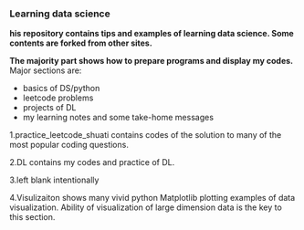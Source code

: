### Learning data science
 **his repository contains tips and examples of learning data science. Some contents are forked from other sites.**

 **The majority part shows how to prepare programs and display my codes.**
  Major sections are:
  * basics of DS/python
  * leetcode problems
  * projects of DL
  * my learning notes and some take-home messages

1.practice_leetcode_shuati contains codes of the solution to many of the most popular coding questions.

2.DL contains my codes and practice of DL.

3.left blank intentionally

4.Visulizaiton shows many vivid python Matplotlib plotting examples of data visualization. Ability of visualization of large dimension data is the key to this section.

